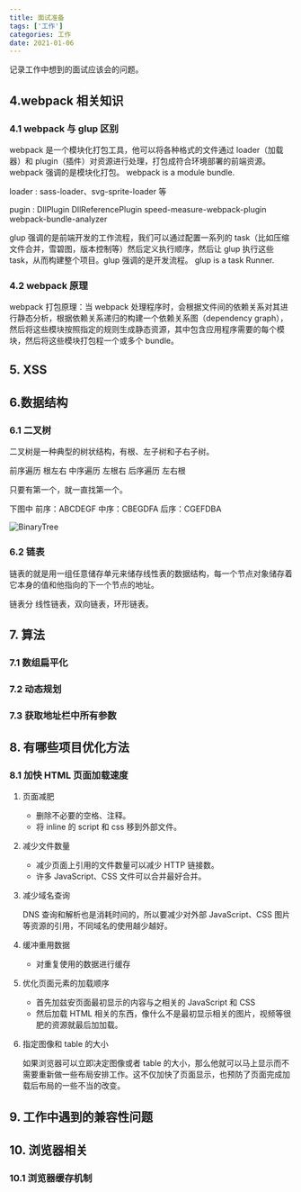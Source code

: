 ```yaml
---
title: 面试准备
tags: ['工作']
categories: 工作
date: 2021-01-06
---
```


记录工作中想到的面试应该会的问题。

<!--more-->

## 4.webpack 相关知识

### 4.1 webpack 与 glup 区别

webpack 是一个模块化打包工具，他可以将各种格式的文件通过 loader（加载器）和 plugin（插件）对资源进行处理，打包成符合环境部署的前端资源。webpack 强调的是模块化打包。
webpack is a module bundle.

loader : sass-loader、svg-sprite-loader 等

pugin : DllPlugin DllReferencePlugin speed-measure-webpack-plugin webpack-bundle-analyzer

glup 强调的是前端开发的工作流程，我们可以通过配置一系列的 task（比如压缩文件合并，雪碧图，版本控制等）然后定义执行顺序，然后让 glup 执行这些 task，从而构建整个项目。glup 强调的是开发流程。
glup is a task Runner.

### 4.2 webpack 原理

webpack 打包原理：当 webpack 处理程序时，会根据文件间的依赖关系对其进行静态分析，根据依赖关系递归的构建一个依赖关系图（dependency graph），然后将这些模块按照指定的规则生成静态资源，其中包含应用程序需要的每个模块，然后将这些模块打包程一个或多个 bundle。

## 5. XSS

## 6.数据结构

### 6.1 二叉树

二叉树是一种典型的树状结构，有根、左子树和子右子树。

前序遍历 根左右 中序遍历 左根右 后序遍历 左右根

只要有第一个，就一直找第一个。

下图中 前序：ABCDEGF 中序：CBEGDFA 后序：CGEFDBA

![BinaryTree](https://dqtwdd.top/cdn/img/BinaryTree.png)

### 6.2 链表

链表的就是用一组任意储存单元来储存线性表的数据结构，每一个节点对象储存着它本身的值和他指向的下一个节点的地址。

链表分 线性链表，双向链表，环形链表。

## 7. 算法

### 7.1 数组扁平化

### 7.2 动态规划

### 7.3 获取地址栏中所有参数

## 8. 有哪些项目优化方法

### 8.1 加快 HTML 页面加载速度

1. 页面减肥
   
   - 删除不必要的空格、注释。
   - 将 inline 的 script 和 css 移到外部文件。

2. 减少文件数量
   
   - 减少页面上引用的文件数量可以减少 HTTP 链接数。
   - 许多 JavaScript、CSS 文件可以合并最好合并。

3. 减少域名查询
   
   DNS 查询和解析也是消耗时间的，所以要减少对外部 JavaScript、CSS 图片等资源的引用，不同域名的使用越少越好。

4. 缓冲重用数据
   
   - 对重复使用的数据进行缓存

5. 优化页面元素的加载顺序
   
   - 首先加兹安页面最初显示的内容与之相关的 JavaScript 和 CSS
   - 然后加载 HTML 相关的东西，像什么不是最初显示相关的图片，视频等很肥的资源就最后加加载。

6. 指定图像和 table 的大小
   
   如果浏览器可以立即决定图像或者 table 的大小，那么他就可以马上显示而不需要重新做一些布局安排工作。这不仅加快了页面显示，也预防了页面完成加载后布局的一些不当的改变。

## 9. 工作中遇到的兼容性问题

## 10. 浏览器相关

### 10.1 浏览器缓存机制

